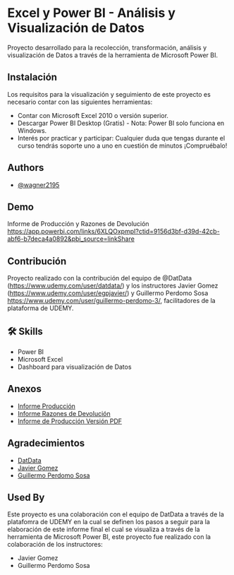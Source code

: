 
# Excel y Power BI - Análisis y Visualización de Datos

Proyecto desarrollado para la recolección, transformación, análisis y visualización de Datos a través de la herramienta de Microsoft Power BI.




## Instalación

Los requisitos para la visualización y seguimiento de este proyecto es necesario contar con las siguientes herramientas:

- Contar con Microsoft Excel 2010 o versión superior.
- Descargar Power BI Desktop (Gratis) - Nota: Power BI solo funciona en Windows.
- Interés por practicar y participar: Cualquier duda que tengas durante el curso tendrás soporte uno a uno en cuestión de minutos ¡Compruébalo!
    
## Authors

- [@wagner2195](https://www.github.com/wagner2195)


## Demo

Informe de Producción y Razones de Devolución https://app.powerbi.com/links/6XLQOxpmpI?ctid=9156d3bf-d39d-42cb-abf6-b7deca4a0892&pbi_source=linkShare


## Contribución

Proyecto realizado con la contribución del equipo de @DatData (https://www.udemy.com/user/datdata/) y los instructores Javier Gomez (https://www.udemy.com/user/egpjavier/) y Guillermo Perdomo Sosa https://www.udemy.com/user/guillermo-perdomo-3/, facilitadores de la plataforma de UDEMY. 


## 🛠 Skills

- Power BI
- Microsoft Excel
- Dashboard para visualización de Datos


## Anexos

- [Informe Producción](https://itlaedudo-my.sharepoint.com/:i:/g/personal/202010952_itla_edu_do/EeNcm9ky_G9PjHNRTgkNPiQBmPT8ZL0WWmDedXb6cbNz6Q?e=Z3Y6eK)
 - [Informe Razones de Devolución](https://itlaedudo-my.sharepoint.com/:i:/g/personal/202010952_itla_edu_do/EcxFFLEc4X5GmT0wi_WGiNIB1NJImrZoQVfdpbc3A5a31A?e=QyNZRl)
 - [Informe de Producción Versión PDF](https://itlaedudo-my.sharepoint.com/:b:/g/personal/202010952_itla_edu_do/EYYE52n-q8JKlYtsvRShuuIBmTS6HyKQR6lrR_UAbICTqA?e=sDY3f9)


## Agradecimientos

 - [DatData](https://www.datdata.com/)
 - [Javier Gomez](https://www.linkedin.com/in/egpjavier/)
 - [Guillermo Perdomo Sosa](https://www.linkedin.com/in/guillermoperdomo/)


## Used By

Este proyecto es una colaboración con el equipo de DatData a través de la platafomra de UDEMY en la cual se definen los pasos a seguir para la elaboración de este informe final el cual se visualiza a través de la herramienta de Microsoft Power BI, este proyecto fue realizado con la colaboración de los instructores:

- Javier Gomez
- Guillermo Perdomo Sosa


